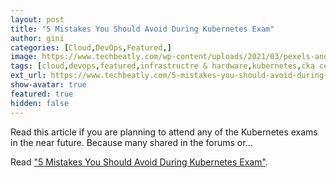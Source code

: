 ```yaml
---
layout: post
title: "5 Mistakes You Should Avoid During Kubernetes Exam"
author: gini
categories: [Cloud,DevOps,Featured,]
image: https://www.techbeatly.com/wp-content/uploads/2021/03/pexels-andrea-piacquadio-3760778-mistakes-v3-1024x683.jpg
tags: [cloud,devops,featured,infrastructre & hardware,kubernetes,cka certification path,cka mistakes,cka sample questions,ckad certification path,ckad exam tips,ckad mistakes,ckad sample questions,cks mistakes,how to pass cka,how to pass ckad exam,how to pass cks exam,kubernetes exam mistakes,mistakes you should avoid during kubernetes exam,pass kubernetes exam in 2021,]
ext_url: https://www.techbeatly.com/5-mistakes-you-should-avoid-during-kubernetes-exam/
show-avatar: true
featured: true
hidden: false
---
```


Read this article if you are planning to attend any of the Kubernetes exams in the near future. Because many shared in the forums or...

Read ["5 Mistakes You Should Avoid During Kubernetes Exam"](https://www.techbeatly.com/5-mistakes-you-should-avoid-during-kubernetes-exam/).